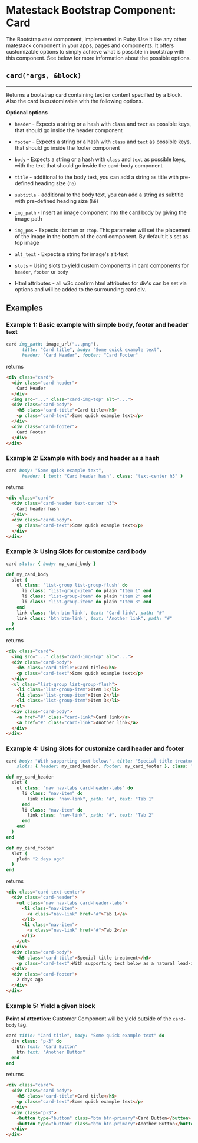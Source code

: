 # Matestack Bootstrap Component: Card

The Bootstrap `card` component, implemented in Ruby. Use it like any other matestack component in your apps, pages and components. It offers customizable options to simply achieve what is possible in bootstrap with this component. See below for more information about the possible options.

## `card(*args, &block)`
----

Returns a bootstrap card containing text or content specified by a block. Also the card is customizable with the following options. 

**Optional options**

* `header` - Expects a string or a hash with `class` and `text` as possible keys, that should go inside the header component

* `footer` - Expects a string or a hash with `class` and `text` as possible keys, that should go inside the footer component

* `body` - Expects a string or a hash with `class` and `text` as possible keys, with the text that should go inside the card-body component

* `title` - additional to the body text, you can add a string as title with pre-defined heading size (`h5`)

* `subtitle` - additional to the body text, you can add a string as subtitle with pre-defined heading size (`h6`)

* `img_path` - Insert an image component into the card body by giving the image path 

* `img_pos` - Expects `:bottom` or `:top`. This parameter will set the placement of the image in the bottom of the card component.
By default it's set as top image

* `alt_text` - Expects a string for image's alt-text

* `slots` - Using slots to yield custom components in card components for `header`, `footer` or `body`

* Html attributes - all w3c confirm html attributes for div's can be set via options and will be added to the surrounding card div.

## Examples

### Example 1: Basic example with simple body, footer and header text

```ruby
card img_path: image_url("...png"), 
      title: "Card title", body: "Some quick example text", 
      header: "Card Header", footer: "Card Footer"
```

returns

```html
<div class="card">
  <div class="card-header">
    Card Header
  </div>
  <img src="..." class="card-img-top" alt="...">
  <div class="card-body">
    <h5 class="card-title">Card title</h5>
    <p class="card-text">Some quick example text</p>
  </div>
  <div class="card-footer">
    Card Footer
  </div>
</div>
```

### Example 2: Example with body and header as a hash

```ruby
card body: "Some quick example text", 
      header: { text: "Card header hash", class: "text-center h3" }
```

returns

```html
<div class="card">
  <div class="card-header text-center h3">
    Card header hash
  </div>
  <div class="card-body">
    <p class="card-text">Some quick example text</p>
  </div>
</div>
```

### Example 3: Using Slots for customize card body

```ruby
card slots: { body: my_card_body }

def my_card_body
  slot {
    ul class: 'list-group list-group-flush' do
      li class: "list-group-item" do plain "Item 1" end
      li class: "list-group-item" do plain "Item 2" end
      li class: "list-group-item" do plain "Item 3" end
    end
    link class: 'btn btn-link', text: "Card link", path: "#"
    link class: 'btn btn-link', text: "Another link", path: "#"
  }
end
```

returns

```html
<div class="card">
  <img src="..." class="card-img-top" alt="...">
  <div class="card-body">
    <h5 class="card-title">Card title</h5>
    <p class="card-text">Some quick example text</p>
  </div>
  <ul class="list-group list-group-flush">
    <li class="list-group-item">Item 1</li>
    <li class="list-group-item">Item 2</li>
    <li class="list-group-item">Item 3</li>
  </ul>
  <div class="card-body">
    <a href="#" class="card-link">Card link</a>
    <a href="#" class="card-link">Another link</a>
  </div>
</div>
```

### Example 4: Using Slots for customize card header and footer

```ruby
card body: "With supporting text below.", title: "Special title treatment", 
    slots: { header: my_card_header, footer: my_card_footer }, class: "text-center"

def my_card_header
  slot {
    ul class: "nav nav-tabs card-header-tabs" do
      li class: "nav-item" do 
        link class: "nav-link", path: "#", text: "Tab 1"  
      end
      li class: "nav-item" do 
        link class: "nav-link", path: "#", text: "Tab 2"  
      end
    end
  }
end

def my_card_footer
  slot {
    plain "2 days ago"
  }
end
```

returns

```html
<div class="card text-center">
  <div class="card-header">
    <ul class="nav nav-tabs card-header-tabs">
      <li class="nav-item">
        <a class="nav-link" href="#">Tab 1</a>
      </li>
      <li class="nav-item">
        <a class="nav-link" href="#">Tab 2</a>
      </li>
    </ul>
  </div>
  <div class="card-body">
    <h5 class="card-title">Special title treatment</h5>
    <p class="card-text">With supporting text below as a natural lead-in to additional content.</p>
  </div>
  <div class="card-footer">
    2 days ago
  </div>
</div>
```

### Example 5: Yield a given block
**Point of attention:** Customer Component will be yield outside of the `card-body` tag. 

```ruby
card title: "Card title", body: "Some quick example text" do
  div class: "p-3" do
    btn text: "Card Button"
    btn text: "Another Button"
  end
end
```

returns

```html
<div class="card">
  <div class="card-body">
    <h5 class="card-title">Card title</h5>
    <p class="card-text">Some quick example text</p>
  </div>
  <div class="p-3">
    <button type="button" class="btn btn-primary">Card Button</button>
    <button type="button" class="btn btn-primary">Another Button</button>
  </div>
</div>
```
